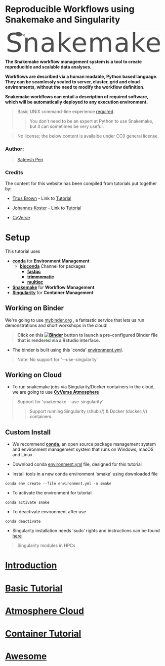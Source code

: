 Reproducible Workflows using Snakemake and Singularity
===
![logo](/img/smake_logo.png)

**The Snakemake workflow management system is a tool to create reproducible and scalable data analyses.**

**Workflows are described via a human readable, Python based language. They can be seamlessly scaled to server, cluster, grid and cloud environments, without the need to modify the workflow definition.**

**Snakemake workflows can entail a description of required software, which will be automatically deployed to any execution environment.**

> Basic UNIX command-line experience [required]().  
> > You don't need to be an expert at Python to use Snakemake, but it can sometimes be very useful.

> No license; the below content is availalbe under CC0 general license.


### Author:
> [Sateesh Peri](https://twitter.com/perisateesh)

### Credits
The content for this website has been compiled from tutorials put together by:
+ [Titus Brown](https://twitter.com/ctitusbrown) - Link to [Tutorial](https://github.com/ctb/2019-snakemake-ucdavis)

+ [Johannes Koster](https://twitter.com/johanneskoester) - Link to [Tutorial](https://snakemake.readthedocs.io/en/stable/tutorial/tutorial.html)

+ [CyVerse](https://user.cyverse.org/)

# Setup

This tutorial uses

+ [**conda**](https://conda.io/en/latest/) for **Environment Management**
	+ [**bioconda**](https://bioconda.github.io/) Channel for packages
		+ [**fastqc**](https://www.bioinformatics.babraham.ac.uk/projects/fastqc/)
		+ [**trimmomatic**](http://www.usadellab.org/cms/?page=trimmomatic)
		+ [**multiqc**](https://multiqc.info/)
+ [**Snakemake**](https://snakemake.readthedocs.io/en/stable/) for **Workflow Management**
+ [**Singularity**](https://www.sylabs.io/docs/) for **Container Management**

## Working on Binder

We're going to use [mybinder.org](https://mybinder.org/) , a fantastic service that lets us run demonstrations and short workshops in the cloud! 

> **Click on this [![Binder](https://mybinder.org/badge_logo.svg)](https://mybinder.org/v2/gh/sateeshperi/snakemake2019.git/binder?urlpath=rstudio) button to launch a pre-configured Binder file that is rendered via a Rstudio interface.**

- The binder is built using this 'conda' [environment.yml](https://github.com/sateeshperi/snakemake2019/blob/master/binder/environment.yml).

> Note: No support for '--use-singularity'

## Working on Cloud

- To run snakemake jobs via Singularity/Docker containers in the cloud, we are going to use [**CyVerse Atmosphere**](https://snakemake2019.readthedocs.io/en/latest/Atmosphere_Cloud.html) 

> Support for 'snakemake --use-singularity'
> >Support running Singularity (shub://) & Docker (docker://) containers

## Custom Install

- We recommend [**conda**](https://conda.io/en/latest/), an open source package management system and environment management system that runs on Windows, macOS and Linux. 

- Download conda [environment.yml](https://github.com/sateeshperi/snakemake2019/blob/master/binder/environment.yml) file, designed for this tutorial

- Install tools in a new conda environment 'smake' using downloaded file

```
conda env create --file environment.yml -n smake
```

- To activate the environment for tutorial
```
conda activate smake
```

- To deactivate environment after use
```
conda deactivate
```

- Singularity installation needs 'sudo' rights and instructions can be found [here](https://www.sylabs.io/guides/3.0/user-guide/installation.html#installation)

> Singularity modules in HPCs

# [Introduction](https://snakemake2019.readthedocs.io/en/latest/introduction.html)

# [Basic Tutorial](https://snakemake2019.readthedocs.io/en/latest/basic_tutorial.html)

# [Atmosphere Cloud](https://snakemake2019.readthedocs.io/en/latest/Atmosphere_Cloud.html)

# [Container Tutorial](https://snakemake2019.readthedocs.io/en/latest/container_tutorial.html)

# [Awesome](https://snakemake2019.readthedocs.io/en/latest/awesome.html)